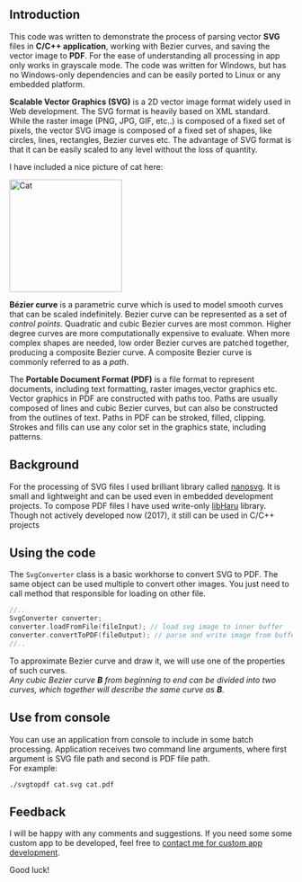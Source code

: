 Introduction
------------

This code was written to demonstrate the process of parsing vector **SVG** files in **C/C++ application**, working with Bezier curves, and saving the vector image to **PDF**. For the ease of understanding all processing in app only works in grayscale mode. The code was written for Windows, but has no Windows-only dependencies and can be easily ported to Linux or any embedded platform.

**Scalable Vector Graphics (SVG)** is a 2D vector image format widely used in Web development. The SVG format is heavily based on XML standard. While the raster image (PNG, JPG, GIF,  etc..) is composed of a fixed set of pixels, the vector SVG image is composed of a fixed set of shapes, like circles, lines, rectangles, Bezier curves etc. The advantage of SVG format is that it can be easily scaled to any level without the loss of quantity.

I have included a nice picture of cat here:

<img src="https://iq.direct/images/stories/svg/cat.svg" alt="Cat" width="200px"/>

**Bézier curve** is a parametric curve which is used to model smooth curves that can be scaled indefinitely. Bezier curve can be represented as a set of _control points_. Quadratic and cubic Bezier curves are most common. Higher degree curves are more computationally expensive to evaluate. When more complex shapes are needed, low order Bezier curves are patched together, producing a composite Bezier curve. A composite Bezier curve is commonly referred to as a _path_.

The **Portable Document Format (PDF)** is a file format to represent documents, including text formatting, raster images,vector graphics etc. Vector graphics in PDF are constructed with paths too. Paths are usually composed of lines and cubic Bezier curves, but can also be constructed from the outlines of text. Paths in PDF can be stroked, filled, clipping. Strokes and fills can use any color set in the graphics state, including patterns.

Background
----------

For the processing of SVG files I used brilliant library called [nanosvg](https://github.com/memononen/nanosvg). It is small and lightweight and can be used even in embedded development projects. To compose PDF files I have used write-only [libHaru](http://libharu.org/) library. Though not actively developed now (2017), it still can be used in C/C++ projects

Using the code
--------------

The `SvgConverter`  class is a basic workhorse to convert SVG to PDF. The same object can be used multiple to convert other images. You just need to call method that responsible for loading on other file.
```c++
//..
SvgConverter converter;
converter.loadFromFile(fileInput); // load svg image to inner buffer
converter.convertToPDF(fileOutput); // parse and write image from buffer to pdf file
//..
```
To approximate Bezier curve and draw it, we will use one of the properties of such curves.  
_Any cubic Bezier curve **B** from beginning to end can be divided into two curves, which together will describe the same curve as **B**._

Use from console
----------------

You can use an application from console to include in some batch processing. Application receives two command line arguments, where first argument is SVG file path and second is PDF file path.  
For example:
```
./svgtopdf cat.svg cat.pdf
```
Feedback
--------

I will be happy with any comments and suggestions. If you need some some custom app to be developed, feel free to [contact me for custom app development](https://iq.direct/contacts.html "Custom App Development - IQ Direct").

Good luck!